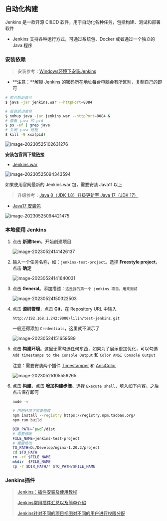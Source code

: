 ## 自动化构建

Jenkins 是一款开源 CI&CD 软件，用于自动化各种任务，包括构建、测试和部署软件

- Jenkins 支持各种运行方式，可通过系统包、Docker 或者通过一个独立的 Java 程序

### 安装依赖

> 安装参考：[Windows环境下安装Jenkins](https://blog.csdn.net/weixin_43184774/article/details/104428244)

- **注意：**解锁 Jenkins 的密码所在地址每台电脑会有所区别，复制自己的即可

```bash
# 前台启动命令
$ java -jar jenkins.war --httpPort=8084

# 后台启动命令
$ nohup java -jar jenkins.war --httpPort=8084 &
# 查看 java 的 pid
$ ps -ef | grep java
# 关闭 java 进程
$ kill -9 xxx(pid)
```

![image-20230525102631276](https://gitee.com/lilyn/pic/raw/master/lagoulearn-img/image-20230525102631276.png)

**安装包官网下载链接**

- [Jenkins.war](https://www.jenkins.io/download/)

![image-20230525094343594](https://gitee.com/lilyn/pic/raw/master/lagoulearn-img/image-20230525094343594.png)

如果使用官网最新的 Jenkins.war 包，需要安装 Java11 以上

> 升级参考：[Java 8（JDK 1.8）升级更新至 Java 17（JDK 17）](https://blog.csdn.net/beita08/article/details/122128069)

- [Java17 安装包](https://www.oracle.com/java/technologies/downloads/#jdk17-windows)

![image-20230525094421475](https://gitee.com/lilyn/pic/raw/master/lagoulearn-img/image-20230525094421475.png)

### 本地使用 Jenkins

1. 点击 **新建Item**，开始创建项目

   ![image-20230524141426137](https://gitee.com/lilyn/pic/raw/master/lagoulearn-img/image-20230524141426137.png)

2. 输入一个任务名称，如：`jenkins-test-project`。选择 **Freestyle project**，点击 **确定**

   ![image-20230524141640031](https://gitee.com/lilyn/pic/raw/master/lagoulearn-img/image-20230524141640031.png)

3. 点击 **General**。添加描述：`这是我的第一个 jenkins 项目，用来测试`

   ![image-20230524150322503](https://gitee.com/lilyn/pic/raw/master/lagoulearn-img/image-20230524150322503.png)

4. 点击 **源码管理**，点击 **Git**，在 Repository URL 中输入

   `http://192.168.1.242:9000/lilin/test-jenkins.git`

   一般还得添加 `Credentials`，这里就不演示了

   ![image-20230524151659589](https://gitee.com/lilyn/pic/raw/master/lagoulearn-img/image-20230524151659589.png)

5. 点击 **构建环境**。这里无需勾选任何东西，如果为了展示更加优化，可以勾选 `Add timestamps to the Console Output` 和 `Color ANSI Console Output`

   注意：需要安装两个插件 [Timestamper](https://plugins.jenkins.io/timestamper) 和 [AnsiColor](https://plugins.jenkins.io/ansicolor)

   ![image-20230525105556265](https://gitee.com/lilyn/pic/raw/master/lagoulearn-img/image-20230525105556265.png)

6. 点击 **构建**，点击 **增加构建步骤**。选择 `Execute shell`，填入如下内容。之后点击保存即可

   ```bash
   node -v
   
   # 内网环境下需要修改
   npm install --registry https://registry.npm.taobao.org/
   npm run build
   
   DIR_PATH=`pwd`/dist
   # 需要修改
   FILE_NAME=jenkins-test-project
   # 需要修改
   TO_PATH=D:/Develop/nginx-1.20.2/project
   cd $TO_PATH
   rm -rf $FILE_NAME
   mkdir  $FILE_NAME
   cp -r $DIR_PATH/* $TO_PATH/$FILE_NAME
   ```

### Jenkins插件

> [Jenkins：插件安装及使用教程](https://blog.csdn.net/qq_42428264/article/details/120614219)
>
> [Jenkins常用插件汇总以及简单介绍](https://www.cnblogs.com/iancloud/p/16045093.html)
>
> [Jenkins针对不同的项目视图对不同的用户进行权限分配](https://blog.csdn.net/chj_1224365967/article/details/117924420)